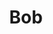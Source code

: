 ---
pid: ch85
title: Bob
location_transcription: Here of somewhere appropriate
coordinates: "[-75.163073512943, 39.952319504917]"
zipcode: '19446'
gen_neighborhood: 
neighborhood: 
outside_phl: 'Lansdale PA '
age: '44'
age_range: 40-49
instagram: 
image_file_name: ch_85.jpg
proposal_transcription: |-
  [Figure divided in half]
  Abraham Lincoln
  Jefferson Davis
topic: Person,History,Politics
topic_summary: 0, 0, 0
type: Other No Form
keywords_other: 
credit: Brad
image_labels: 
twitter: 
facebook: 
permalink: "/monuments/ch85/"
layout: item-page
---
